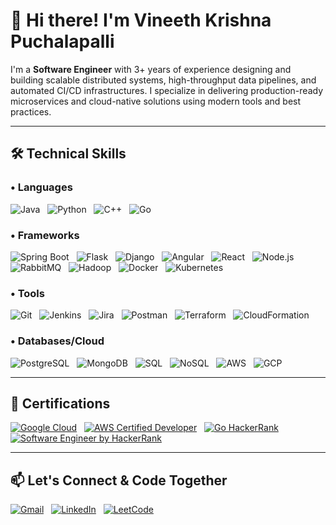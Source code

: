 # 👋 Hi there! I'm Vineeth Krishna Puchalapalli

I'm a **Software Engineer** with 3+ years of experience designing and building scalable distributed systems, high-throughput data pipelines, and automated CI/CD infrastructures. I specialize in delivering production-ready microservices and cloud-native solutions using modern tools and best practices.

---

## 🛠 Technical Skills

### • Languages  
![Java](https://img.shields.io/badge/Java-007396?style=for-the-badge&logo=java&logoColor=white)
&nbsp;
![Python](https://img.shields.io/badge/Python-3776AB?style=for-the-badge&logo=python&logoColor=white)
&nbsp;
![C++](https://img.shields.io/badge/C++-00599C?style=for-the-badge&logo=cplusplus&logoColor=white)
&nbsp;
![Go](https://img.shields.io/badge/Go-00ADD8?style=for-the-badge&logo=go&logoColor=white)

### • Frameworks  
![Spring Boot](https://img.shields.io/badge/Spring_Boot-6DB33F?style=for-the-badge&logo=springboot&logoColor=white)
&nbsp;
![Flask](https://img.shields.io/badge/Flask-000000?style=for-the-badge&logo=flask&logoColor=white)
&nbsp;
![Django](https://img.shields.io/badge/Django-092E20?style=for-the-badge&logo=django&logoColor=white)
&nbsp;
![Angular](https://img.shields.io/badge/Angular-DD0031?style=for-the-badge&logo=angular&logoColor=white)
&nbsp;
![React](https://img.shields.io/badge/React-20232A?style=for-the-badge&logo=react&logoColor=61DAFB)
&nbsp;
![Node.js](https://img.shields.io/badge/Node.js-339933?style=for-the-badge&logo=nodedotjs&logoColor=white)
&nbsp;
![RabbitMQ](https://img.shields.io/badge/RabbitMQ-FF6600?style=for-the-badge&logo=rabbitmq&logoColor=white)
&nbsp;
![Hadoop](https://img.shields.io/badge/Hadoop-66CCFF?style=for-the-badge&logo=apachehadoop&logoColor=white)
&nbsp;
![Docker](https://img.shields.io/badge/Docker-2496ED?style=for-the-badge&logo=docker&logoColor=white)
&nbsp;
![Kubernetes](https://img.shields.io/badge/Kubernetes-326CE5?style=for-the-badge&logo=kubernetes&logoColor=white)

### • Tools  
![Git](https://img.shields.io/badge/Git-F05032?style=for-the-badge&logo=git&logoColor=white)
&nbsp;
![Jenkins](https://img.shields.io/badge/Jenkins-D24939?style=for-the-badge&logo=jenkins&logoColor=white)
&nbsp;
![Jira](https://img.shields.io/badge/Jira-0052CC?style=for-the-badge&logo=jira&logoColor=white)
&nbsp;
![Postman](https://img.shields.io/badge/Postman-FF6C37?style=for-the-badge&logo=postman&logoColor=white)
&nbsp;
![Terraform](https://img.shields.io/badge/Terraform-623CE4?style=for-the-badge&logo=terraform&logoColor=white)
&nbsp;
![CloudFormation](https://img.shields.io/badge/CloudFormation-FF4F8B?style=for-the-badge&logo=amazonaws&logoColor=white)

### • Databases/Cloud  
![PostgreSQL](https://img.shields.io/badge/PostgreSQL-4169E1?style=for-the-badge&logo=postgresql&logoColor=white)
&nbsp;
![MongoDB](https://img.shields.io/badge/MongoDB-4EA94B?style=for-the-badge&logo=mongodb&logoColor=white)
&nbsp;
![SQL](https://img.shields.io/badge/SQL-4479A1?style=for-the-badge&logo=mysql&logoColor=white)
&nbsp;
![NoSQL](https://img.shields.io/badge/NoSQL-6e5494?style=for-the-badge)
&nbsp;
![AWS](https://img.shields.io/badge/AWS-232F3E?style=for-the-badge&logo=amazonaws&logoColor=white)
&nbsp;
![GCP](https://img.shields.io/badge/GCP-4285F4?style=for-the-badge&logo=googlecloud&logoColor=white)

---

## 📜 Certifications

[![Google Cloud](https://img.shields.io/badge/Google_Cloud_Associate_Cloud_Engineer-4285F4?style=for-the-badge&logo=googlecloud&logoColor=white)](https://www.credly.com/badges/139ee13a-095d-4f5b-9b60-7ee3e661047e/public_url)
&nbsp;
[![AWS Certified Developer](https://img.shields.io/badge/AWS_Certified_Developer_Associate-FF9900?style=for-the-badge&logo=amazonaws&logoColor=white)](https://www.credly.com/badges/e5ae32f1-68b3-4e6a-91f0-05efeeb055cd/public_url)
&nbsp;
[![Go HackerRank](https://img.shields.io/badge/Go_by_HackerRank-2EC866?style=for-the-badge&logo=hackerrank&logoColor=white)](https://www.hackerrank.com/certificates/411f4018431b)
&nbsp;
[![Software Engineer by HackerRank](https://img.shields.io/badge/Software_Engineer_by_HackerRank-2EC866?style=for-the-badge&logo=hackerrank&logoColor=white)](https://www.hackerrank.com/certificates/008af406793b)

---

## 📫 Let's Connect & Code Together

[![Gmail](https://img.shields.io/badge/Gmail-vineethkrishnapuchalapalli@gmail.com-D14836?style=for-the-badge&logo=gmail&logoColor=white)](mailto:vineethkrishnapuchalapalli@gmail.com)
&nbsp;
[![LinkedIn](https://img.shields.io/badge/LinkedIn-/puchalapalli-0A66C2?style=for-the-badge&logo=linkedin&logoColor=white)](https://www.linkedin.com/in/puchalapalli)
&nbsp;
[![LeetCode](https://img.shields.io/badge/LeetCode-/puchalapalli-orange?style=for-the-badge&logo=leetcode&logoColor=white)](https://leetcode.com/puchalapalli)
&nbsp;
